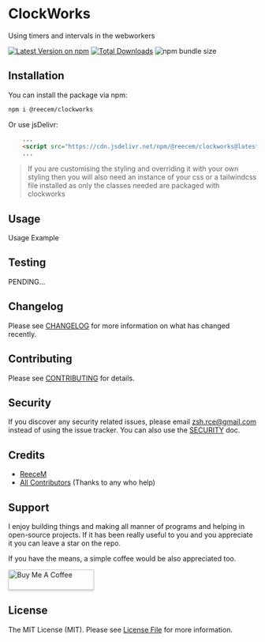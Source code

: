 # ClockWorks

Using timers and intervals in the webworkers

[![Latest Version on npm](https://img.shields.io/npm/v/@reecem/clockworks.svg?style=flat-square)](https://www.npmjs.com/package/@reecem/clockworks)
[![Total Downloads](https://img.shields.io/npm/dt/@reecem/clockworks.svg?style=flat-square)](https://www.npmjs.com/package/@reecem/clockworks)
![npm bundle size](https://img.shields.io/bundlephobia/minzip/@reecem/clockworks)


## Installation

You can install the package via npm:

```bash
npm i @reecem/clockworks
```

Or use jsDelivr:
```html
    ...
    <script src="https://cdn.jsdelivr.net/npm/@reecem/clockworks@latest/dist/clockworks.js"></script>
    ...
```

> If you are customising the styling and overriding it with your own styling then you will also need an instance of your css or a tailwindcss file installed as only the classes needed are packaged with clockworks

## Usage

Usage Example

## Testing

PENDING...

## Changelog

Please see [CHANGELOG](CHANGELOG.md) for more information on what has changed recently.

## Contributing

Please see [CONTRIBUTING](CONTRIBUTING.md) for details.

## Security

If you discover any security related issues, please email zsh.rce@gmail.com instead of using the issue tracker. You can also use the [SECURITY](SECURITY.md) doc.

## Credits

- [ReeceM](https://github.com/ReeceM)
- [All Contributors](../../contributors) (Thanks to any who help)

## Support

I enjoy building things and making all manner of programs and helping in open-source projects. If it has been really useful to you and you appreciate it you can leave a star on the repo.

If you have the means, a simple coffee would be also appreciated too.

<a href="https://www.buymeacoffee.com/ReeceM" target="_blank"><img src="https://www.buymeacoffee.com/assets/img/custom_images/orange_img.png" alt="Buy Me A Coffee" style="height: 41px !important;width: 174px !important;box-shadow: 0px 3px 2px 0px rgba(190, 190, 190, 0.5) !important;-webkit-box-shadow: 0px 3px 2px 0px rgba(190, 190, 190, 0.5) !important;" ></a>

## License

The MIT License (MIT). Please see [License File](LICENSE.md) for more information.
